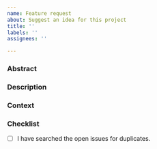 ```yaml
---
name: Feature request
about: Suggest an idea for this project
title: ''
labels: ''
assignees: ''

---
```


### Abstract

<!--
What are you trying to address?
What becomes easier or possible with this feature implemented?
-->

### Description

<!--
Please describe in detail how this feature works.
If users are to interact with it, how would they do so? What interface does it offer?
A rich description enhances your request greatly.
-->

### Context

<!--
What led you to make this request?
-->

### Checklist
<!-- Put an x inside [ ] to check it, like so: [x] -->

- [ ] I have searched the open issues for duplicates.
